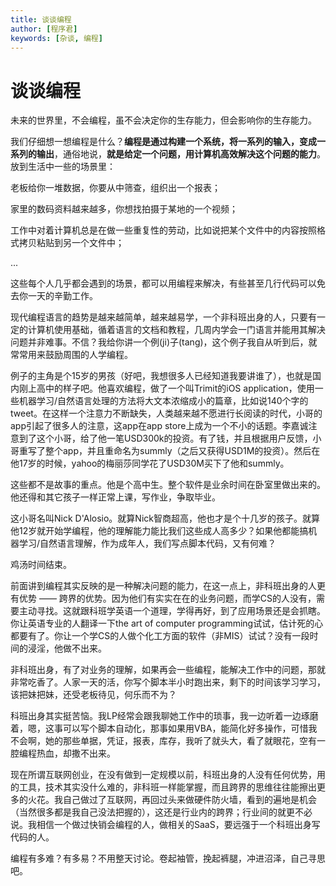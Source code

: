 ```yaml
---
title: 谈谈编程
author: [程序君]
keywords: [杂谈, 编程]
---
```


# 谈谈编程


未来的世界里，不会编程，虽不会决定你的生存能力，但会影响你的生存能力。

我们仔细想一想编程是什么？__编程是通过构建一个系统，将一系列的输入，变成一系列的输出__，通俗地说，__就是给定一个问题，用计算机高效解决这个问题的能力__。放到生活中一些的场景里：

老板给你一堆数据，你要从中筛查，组织出一个报表；

家里的数码资料越来越多，你想找拍摄于某地的一个视频；

工作中对着计算机总是在做一些重复性的劳动，比如说把某个文件中的内容按照格式拷贝粘贴到另一个文件中；

...

这些每个人几乎都会遇到的场景，都可以用编程来解决，有些甚至几行代码可以免去你一天的辛勤工作。

现代编程语言的趋势是越来越简单，越来越易学，一个非科班出身的人，只要有一定的计算机使用基础，循着语言的文档和教程，几周内学会一门语言并能用其解决问题并非难事。不信？我给你讲一个例(ji)子(tang)，这个例子我自从听到后，就常常用来鼓励周围的人学编程。

例子的主角是个15岁的男孩（好吧，我想很多人已经知道我要讲谁了），也就是国内刚上高中的样子吧。他喜欢编程，做了一个叫Trimit的iOS application，使用一些机器学习/自然语言处理的方法将大文本浓缩成小的篇章，比如说140个字的tweet。在这样一个注意力不断缺失，人类越来越不愿进行长阅读的时代，小哥的app引起了很多人的注意，这app在app store上成为一个不小的话题。李嘉诚注意到了这个小哥，给了他一笔USD300k的投资。有了钱，并且根据用户反馈，小哥重写了整个app，并且重命名为summly（之后又获得USD1M的投资）。然后在他17岁的时候，yahoo的梅丽莎同学花了USD30M买下了他和summly。

这些都不是故事的重点。他是个高中生。整个软件是业余时间在卧室里做出来的。他还得和其它孩子一样正常上课，写作业，争取毕业。

这小哥名叫Nick D'Alosio。就算Nick智商超高，他也才是个十几岁的孩子。就算他12岁就开始学编程，他的理解能力能比我们这些成人高多少？如果他都能搞机器学习/自然语言理解，作为成年人，我们写点脚本代码，又有何难？

鸡汤时间结束。

前面讲到编程其实反映的是一种解决问题的能力，在这一点上，非科班出身的人更有优势 —— 跨界的优势。因为他们有实实在在的业务问题，而学CS的人没有，需要主动寻找。这就跟科班学英语一个道理，学得再好，到了应用场景还是会抓瞎。你让英语专业的人翻译一下the art of computer programming试试，估计死的心都要有了。你让一个学CS的人做个化工方面的软件（非MIS）试试？没有一段时间的浸淫，他做不出来。

非科班出身，有了对业务的理解，如果再会一些编程，能解决工作中的问题，那就非常吃香了。人家一天的活，你写个脚本半小时跑出来，剩下的时间该学习学习，该把妹把妹，还受老板待见，何乐而不为？

科班出身其实挺苦恼。我LP经常会跟我聊她工作中的琐事，我一边听着一边琢磨着，嗯，这事可以写个脚本自动化，那事如果用VBA，能简化好多操作，可惜我不会啊，她的那些单据，凭证，报表，库存，我听了就头大，看了就眼花，空有一腔编程热血，却撒不出来。

现在所谓互联网创业，在没有做到一定规模以前，科班出身的人没有任何优势，用的工具，技术其实没什么难的，非科班一样能掌握，而且跨界的思维往往能擦出更多的火花。我自己做过了互联网，再回过头来做硬件防火墙，看到的遍地是机会（当然很多都是我自己没法把握的），这还是行业内的跨界；行业间的就更不必说。我相信一个做过快销会编程的人，做相关的SaaS，要远强于一个科班出身写代码的人。

编程有多难？有多易？不用整天讨论。卷起袖管，挽起裤腿，冲进沼泽，自己寻思吧。
